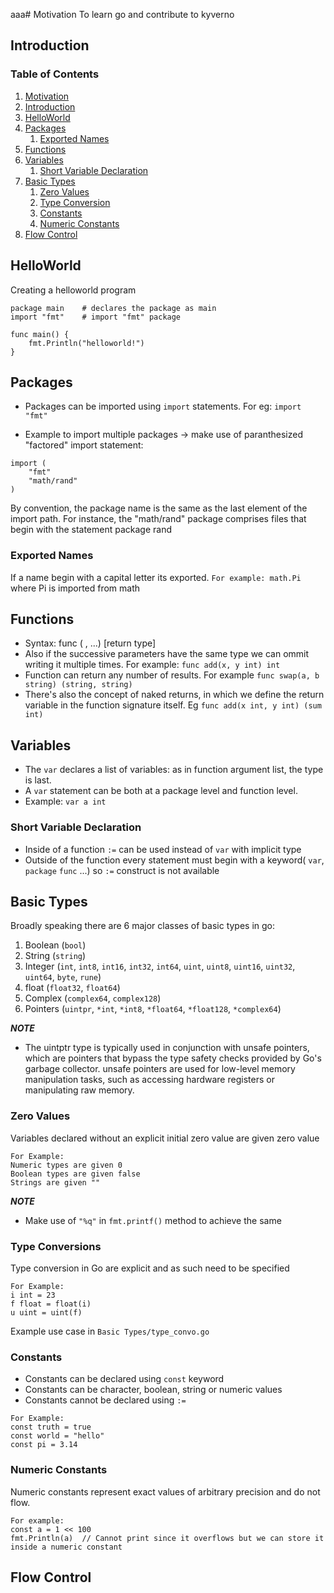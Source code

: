 aaa# Motivation
To learn go and contribute to kyverno

## Introduction <a name="Para2"></a>

### Table of Contents
1. [Motivation](#Para1)
2. [Introduction](#Para2)
3. [HelloWorld](#Para3)
4. [Packages](#Para4)
    1. [Exported Names](#Para4.1)
5. [Functions](#Para5)
6. [Variables](#Para6)
    1. [Short Variable Declaration](#Para6.1)
7. [Basic Types](#Para7)
    1. [Zero Values](#Para7.1)
    2. [Type Conversion](#Para7.2)
    3. [Constants](#Para7.3)
    4. [Numeric Constants](#Para7.4)
8. [Flow Control](#Para8)


## HelloWorld   <a name="Para3"></a>
Creating a helloworld program

```
package main    # declares the package as main
import "fmt"    # import "fmt" package

func main() {
    fmt.Println("helloworld!")
}
```

## Packages <a name="Para5"></a>
* Packages can be imported using `import` statements. For eg:
`import "fmt"`

* Example to import multiple packages -> make use of paranthesized "factored" import statement:
```
import (
    "fmt"
    "math/rand"
)
```
By convention, the package name is the same as the last element of the import path. For instance, the "math/rand" package comprises files that begin with the statement package rand

### Exported Names  <a name="Para4.1"></a>
If a name begin with a capital letter its exported. `For example: math.Pi` where Pi is imported from math

## Functions    <a name="Para5"></a>
* Syntax: func <func-name>(<param-name> <return type>, ...) [return type]
* Also if the successive parameters have the same type we can ommit writing it multiple times. For example: `func add(x, y int) int`
* Function can return any number of results. For example `func swap(a, b string) (string, string)`
* There's also the concept of naked returns, in which we define the return variable in the function signature itself. Eg `func add(x int, y int) (sum int)`

## Variables    <a name="Para6"></a>
* The `var` declares a list of variables: as in function argument list, the type is last.
* A `var` statement can be both at a package level and function level.
* Example: `var a int`

### Short Variable Declaration  <a name="Para6.1"></a>
* Inside of a function `:=` can be used instead of `var` with implicit type
* Outside of the function every statement must begin with a keyword( `var`, `package` `func` ...) so `:=` construct is not available

## Basic Types <a name="Para7"></a>
Broadly speaking there are 6 major classes of basic types in go:
1. Boolean (`bool`)
2. String (`string`)
3. Integer (`int`, `int8`, `int16`, `int32`, `int64`, `uint`, `uint8`, `uint16`, `uint32`, `uint64`, `byte`, `rune`)
4. float (`float32`, `float64`)
5. Complex (`complex64`, `complex128`)
6. Pointers (`uintpr`, `*int`, `*int8`, `*float64`, `*float128`, `*complex64`)

**_NOTE_** 
* The uintptr type is typically used in conjunction with unsafe pointers, which are pointers that bypass the type safety checks provided by Go's garbage collector. unsafe pointers are used for low-level memory manipulation tasks, such as accessing hardware registers or manipulating raw memory.

### Zero Values <a name="Para7.1"></a>
Variables declared without an explicit initial zero value are given zero value
```
For Example:
Numeric types are given 0
Boolean types are given false
Strings are given ""
```

**_NOTE_**
* Make use of `"%q"` in `fmt.printf()` method to achieve the same

### Type Conversions <a name="Para7.2"></a>
Type conversion in Go are explicit and as such need to be specified
```
For Example:
i int = 23
f float = float(i)
u uint = uint(f)
```

Example use case in `Basic Types/type_convo.go`

### Constants   <a name="Para7.3"></a>
* Constants can be declared using `const` keyword
* Constants can be character, boolean, string or numeric values
* Constants cannot be declared using `:=`

```
For Example:
const truth = true
const world = "hello"
const pi = 3.14
```

### Numeric Constants   <a name="Para7.4"></a>
Numeric constants represent exact values of arbitrary precision and do not flow.

```
For example:
const a = 1 << 100
fmt.Println(a)  // Cannot print since it overflows but we can store it inside a numeric constant
```

## Flow Control <a name="Para8"></a>